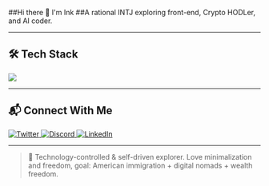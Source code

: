 ##Hi there 👋 I'm Ink
##A rational INTJ exploring front-end, Crypto HODLer, and AI coder.

---

## 🛠 Tech Stack

<p align="left">
  <img src="https://skillicons.dev/icons?i=swift,python,pytorch,tensorflow,html,css,js,vue,cloudflare,rust,flask,md,latex,matlab,git,github,vscode,pycharm,windows,apple,ps" />
</p>

---

## 📬 Connect With Me

<p align="left">
  <a href="https://twitter.com/ink_thesilent">
    <img src="https://skillicons.dev/icons?i=twitter" alt="Twitter"/>
  </a>
  <a href="https://discord.com/users/huinkling">
    <img src="https://skillicons.dev/icons?i=discord" alt="Discord"/>
  </a>
  <a href="https://linkedin.com">
    <img src="https://skillicons.dev/icons?i=linkedin" alt="LinkedIn"/>
  </a>
</p>

---

> 🎯 Technology-controlled & self-driven explorer. Love minimalization and freedom, goal: American immigration + digital nomads + wealth freedom.
